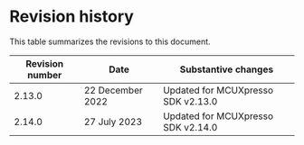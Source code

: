 # Revision history

This table summarizes the revisions to this document.

|Revision number|Date|Substantive changes|
|---------------|----|-------------------|
|2.13.0|22 December 2022|Updated for MCUXpresso SDK v2.13.0|
|2.14.0|27 July 2023|Updated for MCUXpresso SDK v2.14.0|

